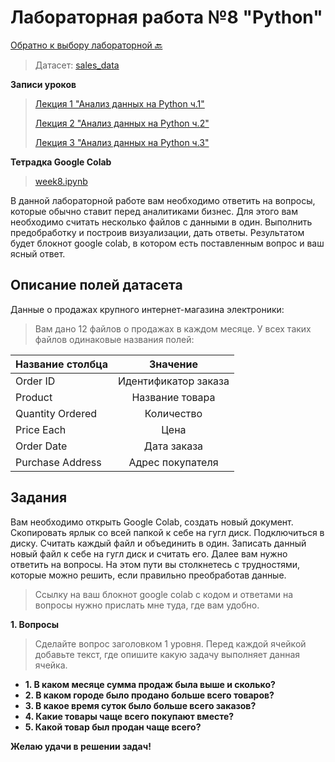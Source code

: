 # Лабораторная работа №8 "Python"

[Обратно к выбору лабораторной :back:](https://github.com/sadokhin/A1_Data_Visualization/blob/962705b6445b2bc117fa2d7bd38c10e4f1718aba/README.md)

> Датасет: [sales_data](https://drive.google.com/drive/folders/1AEiWXADWenoyEp-qngAA7Q27oULL6Xt1?usp=sharing)

__Записи уроков__

> [Лекция 1 "Анализ данных на Python ч.1"](https://youtu.be/vhrg_v69co4)
> 
> [Лекция 2 "Анализ данных на Python ч.2"](https://youtu.be/gtR7b2jzV54)
> 
> [Лекция 3 "Анализ данных на Python ч.3"](https://youtu.be/XQ874VKlTuk)


__Тетрадка Google Colab__

> [week8.ipynb](https://colab.research.google.com/drive/1spXh8MkA9SSCpjtsdf03ZzE6GoDC-FpL?usp=sharing)


В данной лабораторной работе вам необходимо ответить на вопросы, которые обычно ставит перед аналитиками бизнес. Для этого вам необходимо считать несколько файлов с данными в один. Выполнить предобработку и построив визуализации, дать ответы. Результатом будет блокнот google colab, в котором есть поставленным вопрос и ваш ясный ответ.

## Описание полей датасета

Данные о продажах крупного интернет-магазина электроники:

> Вам дано 12 файлов о продажах в каждом месяце. У всех таких файлов одинаковые названия полей: 

| Название столбца | Значение |
| -----------------|:--------:|
| Order ID | Идентификатор заказа |
| Product |	Название товара |
| Quantity Ordered |	Количество |
| Price Each |	Цена |
| Order Date | Дата заказа |
| Purchase Address | Адрес покупателя |

## Задания

Вам необходимо открыть Google Colab, создать новый документ. Скопировать ярлык со всей папкой к себе на гугл диск. Подключиться в диску. Считать каждый файл и объединить в один. Записать данный новый файл к себе на гугл диск и считать его. Далее вам нужно ответить на вопросы. На этом пути вы столкнетесь с трудностями, которые можно решить, если правильно преобработав данные.

> Ссылку на ваш блокнот google colab с кодом и ответами на вопросы нужно прислать мне туда, где вам удобно.

__1. Вопросы__

> Сделайте вопрос заголовком 1 уровня.
> Перед каждой ячейкой добавьте текст, где опишите какую задачу выполняет данная ячейка.

- __1. В каком месяце сумма продаж была выше и сколько?__
- __2. В каком городе было продано больше всего товаров?__
- __3. В какое время суток было больше всего заказов?__
- __4. Какие товары чаще всего покупают вместе?__
- __5. Какой товар был продан чаще всего?__


__Желаю удачи в решении задач!__
